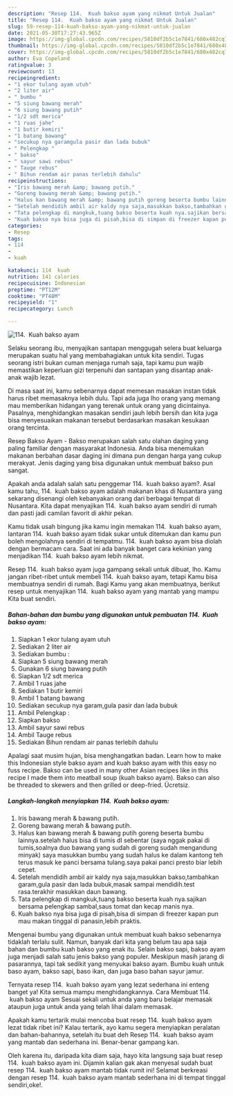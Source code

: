 ```yaml
---
description: "Resep 114.  Kuah bakso ayam yang nikmat Untuk Jualan"
title: "Resep 114.  Kuah bakso ayam yang nikmat Untuk Jualan"
slug: 59-resep-114-kuah-bakso-ayam-yang-nikmat-untuk-jualan
date: 2021-05-30T17:27:43.965Z
image: https://img-global.cpcdn.com/recipes/5810df2b5c1e7841/680x482cq70/114-kuah-bakso-ayam-foto-resep-utama.jpg
thumbnail: https://img-global.cpcdn.com/recipes/5810df2b5c1e7841/680x482cq70/114-kuah-bakso-ayam-foto-resep-utama.jpg
cover: https://img-global.cpcdn.com/recipes/5810df2b5c1e7841/680x482cq70/114-kuah-bakso-ayam-foto-resep-utama.jpg
author: Eva Copeland
ratingvalue: 3
reviewcount: 13
recipeingredient:
- "1 ekor tulang ayam utuh"
- "2 liter air"
- " bumbu "
- "5 siung bawang merah"
- "6 siung bawang putih"
- "1/2 sdt merica"
- "1 ruas jahe"
- "1 butir kemiri"
- "1 batang bawang"
- "secukup nya garamgula pasir dan lada bubuk"
- " Pelengkap "
- " bakso"
- " sayur sawi rebus"
- " Tauge rebus"
- " Bihun rendam air panas terlebih dahulu"
recipeinstructions:
- "Iris bawang merah &amp; bawang putih."
- "Goreng bawang merah &amp; bawang putih."
- "Halus kan bawang merah &amp; bawang putih goreng beserta bumbu lainnya.setelah halus bisa di tumis dl sebentar (saya nggak pakai di tumis,soalnya duo bawang yang sudah di goreng sudah mengandung minyak) saya masukkan bumbu yang sudah halus ke dalam kantong teh terus masuk ke panci bersama tulang.saya pakai panci presto biar lebih cepet."
- "Setelah mendidih ambil air kaldy nya saja,masukkan bakso,tambahkan garam,gula pasir dan lada bubuk,masak sampai mendidih.test rasa.terakhir masukkan daun bawang."
- "Tata pelengkap di mangkuk,tuang bakso beserta kuah nya.sajikan bersama pelengkap sambal,saus tomat dan kecap manis nya."
- "Kuah bakso nya bisa juga di pisah,bisa di simpan di freezer kapan pun mau makan tinggal di panasin,lebih praktis."
categories:
- Resep
tags:
- 114
- 
- kuah

katakunci: 114  kuah 
nutrition: 141 calories
recipecuisine: Indonesian
preptime: "PT12M"
cooktime: "PT48M"
recipeyield: "1"
recipecategory: Lunch

---
```



![114.  Kuah bakso ayam](https://img-global.cpcdn.com/recipes/5810df2b5c1e7841/680x482cq70/114-kuah-bakso-ayam-foto-resep-utama.jpg)

Selaku seorang ibu, menyajikan santapan menggugah selera buat keluarga merupakan suatu hal yang membahagiakan untuk kita sendiri. Tugas seorang istri bukan cuman menjaga rumah saja, tapi kamu pun wajib memastikan keperluan gizi terpenuhi dan santapan yang disantap anak-anak wajib lezat.

Di masa  saat ini, kamu sebenarnya dapat memesan masakan instan tidak harus ribet memasaknya lebih dulu. Tapi ada juga lho orang yang memang mau memberikan hidangan yang terenak untuk orang yang dicintainya. Pasalnya, menghidangkan masakan sendiri jauh lebih bersih dan kita juga bisa menyesuaikan makanan tersebut berdasarkan masakan kesukaan orang tercinta. 

Resep Bakso Ayam - Bakso merupakan salah satu olahan daging yang paling familiar dengan masyarakat Indonesia. Anda bisa menemukan makanan berbahan dasar daging ini dimana pun dengan harga yang cukup merakyat. Jenis daging yang bisa digunakan untuk membuat bakso pun sangat.

Apakah anda adalah salah satu penggemar 114.  kuah bakso ayam?. Asal kamu tahu, 114.  kuah bakso ayam adalah makanan khas di Nusantara yang sekarang disenangi oleh kebanyakan orang dari berbagai tempat di Nusantara. Kita dapat menyajikan 114.  kuah bakso ayam sendiri di rumah dan pasti jadi camilan favorit di akhir pekan.

Kamu tidak usah bingung jika kamu ingin memakan 114.  kuah bakso ayam, lantaran 114.  kuah bakso ayam tidak sukar untuk ditemukan dan kamu pun boleh mengolahnya sendiri di tempatmu. 114.  kuah bakso ayam bisa diolah dengan bermacam cara. Saat ini ada banyak banget cara kekinian yang menjadikan 114.  kuah bakso ayam lebih nikmat.

Resep 114.  kuah bakso ayam juga gampang sekali untuk dibuat, lho. Kamu jangan ribet-ribet untuk membeli 114.  kuah bakso ayam, tetapi Kamu bisa membuatnya sendiri di rumah. Bagi Kamu yang akan membuatnya, berikut resep untuk menyajikan 114.  kuah bakso ayam yang mantab yang mampu Kita buat sendiri.

<!--inarticleads1-->

##### Bahan-bahan dan bumbu yang digunakan untuk pembuatan 114.  Kuah bakso ayam:

1. Siapkan 1 ekor tulang ayam utuh
1. Sediakan 2 liter air
1. Sediakan  bumbu :
1. Siapkan 5 siung bawang merah
1. Gunakan 6 siung bawang putih
1. Siapkan 1/2 sdt merica
1. Ambil 1 ruas jahe
1. Sediakan 1 butir kemiri
1. Ambil 1 batang bawang
1. Sediakan secukup nya garam,gula pasir dan lada bubuk
1. Ambil  Pelengkap :
1. Siapkan  bakso
1. Ambil  sayur sawi rebus
1. Ambil  Tauge rebus
1. Sediakan  Bihun rendam air panas terlebih dahulu


Apalagi saat musim hujan, bisa menghangatkan badan. Learn how to make this Indonesian style bakso ayam and kuah bakso ayam with this easy no fuss recipe. Bakso can be used in many other Asian recipes like in this recipe I made them into meatball soup (kuah bakso ayam). Bakso can also be threaded to skewers and then grilled or deep-fried. Ücretsiz. 

<!--inarticleads2-->

##### Langkah-langkah menyiapkan 114.  Kuah bakso ayam:

1. Iris bawang merah &amp; bawang putih.
1. Goreng bawang merah &amp; bawang putih.
1. Halus kan bawang merah &amp; bawang putih goreng beserta bumbu lainnya.setelah halus bisa di tumis dl sebentar (saya nggak pakai di tumis,soalnya duo bawang yang sudah di goreng sudah mengandung minyak) saya masukkan bumbu yang sudah halus ke dalam kantong teh terus masuk ke panci bersama tulang.saya pakai panci presto biar lebih cepet.
1. Setelah mendidih ambil air kaldy nya saja,masukkan bakso,tambahkan garam,gula pasir dan lada bubuk,masak sampai mendidih.test rasa.terakhir masukkan daun bawang.
1. Tata pelengkap di mangkuk,tuang bakso beserta kuah nya.sajikan bersama pelengkap sambal,saus tomat dan kecap manis nya.
1. Kuah bakso nya bisa juga di pisah,bisa di simpan di freezer kapan pun mau makan tinggal di panasin,lebih praktis.


Mengenai bumbu yang digunakan untuk membuat kuah bakso sebenarnya tidaklah terlalu sulit. Namun, banyak dari kita yang belum tau apa saja bahan dan bumbu kuah bakso yang enak itu. Selain bakso sapi, bakso ayam juga menjadi salah satu jenis bakso yang populer. Meskipun masih jarang di pasarannya, tapi tak sedikit yang menyukai bakso ayam. Bumbu kuah untuk baso ayam, bakso sapi, baso ikan, dan juga baso bahan sayur jamur. 

Ternyata resep 114.  kuah bakso ayam yang lezat sederhana ini enteng banget ya! Kita semua mampu menghidangkannya. Cara Membuat 114.  kuah bakso ayam Sesuai sekali untuk anda yang baru belajar memasak ataupun juga untuk anda yang telah lihai dalam memasak.

Apakah kamu tertarik mulai mencoba buat resep 114.  kuah bakso ayam lezat tidak ribet ini? Kalau tertarik, ayo kamu segera menyiapkan peralatan dan bahan-bahannya, setelah itu buat deh Resep 114.  kuah bakso ayam yang mantab dan sederhana ini. Benar-benar gampang kan. 

Oleh karena itu, daripada kita diam saja, hayo kita langsung saja buat resep 114.  kuah bakso ayam ini. Dijamin kalian gak akan menyesal sudah buat resep 114.  kuah bakso ayam mantab tidak rumit ini! Selamat berkreasi dengan resep 114.  kuah bakso ayam mantab sederhana ini di tempat tinggal sendiri,oke!.

